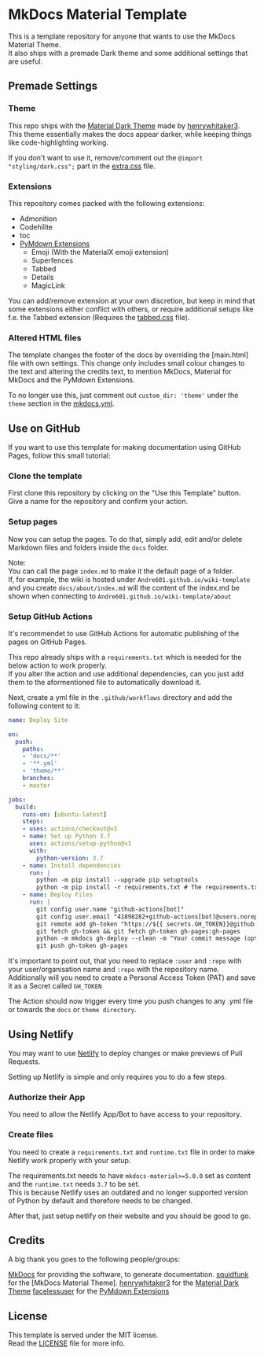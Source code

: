 [MkDocs]: https://www.mkdocs.org/

[squidfunk]: https://github.com/squidfunk
[Material Theme]: https://github.com/squidfunk/mkdocs-material

[Material Dark Theme]: https://github.com/henrywhitaker3/mkdocs-material-dark-theme
[henrywhitaker3]: https://github.com/henrywhitaker3

[facelessuser]: https://github.com/facelessuser
[PyMdown Extensions]: https://github.com/facelessuser/pymdown-extensions/

[Netlify]: https://netlify.com

[extra.css]: https://github.com/Andre601/wiki-template/tree/master/docs/assets/css/extra.css
[tabbed.css]: https://github.com/Andre601/wiki-template/tree/master/docs/assets/css/extensions/tabbed.css
[mkdocs.yml]: https://github.com/Andre601/wiki-template/tree/master/mkdocs.yml
[LICENSE]: https://github.com/Andre601/wiki-template/tree/master/LICENSE

# MkDocs Material Template
This is a template repository for anyone that wants to use the MkDocs Material Theme.  
It also ships with a premade Dark theme and some additional settings that are useful.

## Premade Settings

### Theme
This repo ships with the [Material Dark Theme] made by [henrywhitaker3].  
This theme essentially makes the docs appear darker, while keeping things like code-highlighting working.

If you don't want to use it, remove/comment out the `@import "styling/dark.css";` part in the [extra.css] file.

### Extensions
This repository comes packed with the following extensions:

- Admonition
- Codehilite
- toc
- [PyMdown Extensions]
    - Emoji (With the MaterialX emoji extension)
    - Superfences
    - Tabbed
    - Details
    - MagicLink

You can add/remove extension at your own discretion, but keep in mind that some extensions either conflict with others, or require additional setups like f.e. the Tabbed extension (Requires the [tabbed.css] file).

### Altered HTML files
The template changes the footer of the docs by overriding the [main.html] file with own settings.
This change only includes small colour changes to the text and altering the credits text, to mention MkDocs, Material for MkDocs and the PyMdown Extensions.

To no longer use this, just comment out `custom_dir: 'theme'` under the `theme` section in the [mkdocs.yml].

## Use on GitHub
If you want to use this template for making documentation using GitHub Pages, follow this small tutorial:

### Clone the template
First clone this repository by clicking on the "Use this Template" button.  
Give a name for the repository and confirm your action.

### Setup pages
Now you can setup the pages. To do that, simply add, edit and/or delete Markdown files and folders inside the `docs` folder.

Note:  
You can call the page `index.md` to make it the default page of a folder.  
If, for example, the wiki is hosted under `Andre601.github.io/wiki-template` and you create `docs/about/index.md` will the content of the index.md be shown when connecting to `Andre601.github.io/wiki-template/about`

### Setup GitHub Actions
It's recommendet to use GitHub Actions for automatic publishing of the pages on GitHub Pages.

This repo already ships with a `requirements.txt` which is needed for the below action to work properly.  
If you alter the action and use additional dependencies, can you just add them to the aformentioned file to automatically download it.

Next, create a yml file in the `.github/workflows` directory and add the following content to it:  
```yaml
name: Deploy Site

on:
  push:
    paths: 
    - 'docs/**'
    - '**.yml'
    - 'theme/**'
    branches:
    - master

jobs:
  build:
    runs-on: [ubuntu-latest]
    steps:
    - uses: actions/checkout@v2
    - name: Set up Python 3.7
      uses: actions/setup-python@v1
      with:
        python-version: 3.7
    - name: Install dependencies
      run: |
        python -m pip install --upgrade pip setuptools
        python -m pip install -r requirements.txt # The requirements.txt has to exist for this to work.
    - name: Deploy Files
      run: |
        git config user.name "github-actions[bot]"
        git config user.email "41898282+github-actions[bot]@users.noreply.github.com"
        git remote add gh-token "https://${{ secrets.GH_TOKEN}}@github.com/:user/:repo.git"
        git fetch gh-token && git fetch gh-token gh-pages:gh-pages
        python -m mkdocs gh-deploy --clean -m "Your commit message (optional)" --remote-name gh-token
        git push gh-token gh-pages
```

It's important to point out, that you need to replace `:user` and `:repo` with your user/organisation name and `:repo` with the repository name.  
Additionally will you need to create a Personal Access Token (PAT) and save it as a Secret called `GH_TOKEN`

The Action should now trigger every time you push changes to any .yml file or towards the `docs` or `theme directory`.

## Using Netlify
You may want to use [Netlify] to deploy changes or make previews of Pull Requests.

Setting up Netlify is simple and only requires you to do a few steps.

### Authorize their App
You need to allow the Netlify App/Bot to have access to your repository.

### Create files
You need to create a `requirements.txt` and `runtime.txt` file in order to make Netlify work properly with your setup.

The requirements.txt needs to have `mkdocs-material>=5.0.0` set as content and the `runtime.txt` needs `3.7` to be set.  
This is because Netlify uses an outdated and no longer supported version of Python by default and therefore needs to be changed.

After that, just setup netlify on their website and you should be good to go.

## Credits
A big thank you goes to the following people/groups:

[MkDocs] for providing the software, to generate documentation.
[squidfunk] for the [MkDocs Material Theme].
[henrywhitaker3] for the [Material Dark Theme]
[facelessuser] for the [PyMdown Extensions]

## License
This template is served under the MIT license.  
Read the [LICENSE] file for more info.